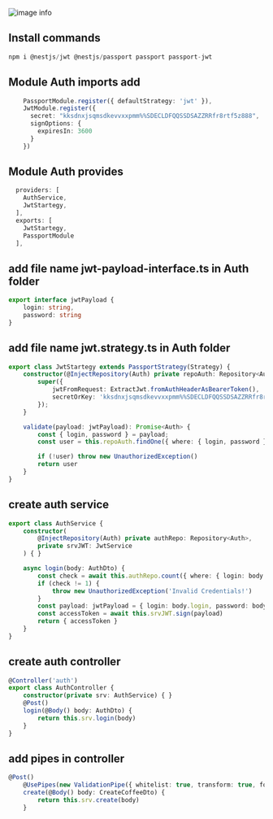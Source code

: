 ![image info](https://miro.medium.com/max/879/1*zjbQKzeIt3UM1ezHkDvHNw.png)

## Install commands
```ts
npm i @nestjs/jwt @nestjs/passport passport passport-jwt
```
## Module Auth imports add
```ts
    PassportModule.register({ defaultStrategy: 'jwt' }),
    JwtModule.register({
      secret: "kksdnxjsqmsdkevvxxpmm%%SDECLDFQQSSDSAZZRRfr8rtf5z888",
      signOptions: {
        expiresIn: 3600
      }
    })
```

## Module Auth provides
```ts
  providers: [
    AuthService,
    JwtStartegy,
  ],
  exports: [
    JwtStartegy,
    PassportModule
  ],
```

## add file name jwt-payload-interface.ts in Auth folder
```ts
export interface jwtPayload {
    login: string,
    password: string
}
```

## add file name jwt.strategy.ts in Auth folder
```ts
export class JwtStartegy extends PassportStrategy(Strategy) {
    constructor(@InjectRepository(Auth) private repoAuth: Repository<Auth>) {
        super({
            jwtFromRequest: ExtractJwt.fromAuthHeaderAsBearerToken(),
            secretOrKey: 'kksdnxjsqmsdkevvxxpmm%%SDECLDFQQSSDSAZZRRfr8rtf5z888'
        });
    }

    validate(payload: jwtPayload): Promise<Auth> {
        const { login, password } = payload;
        const user = this.repoAuth.findOne({ where: { login, password } })

        if (!user) throw new UnauthorizedException()
        return user
    }
} 
```

## create auth service

```ts
export class AuthService {
    constructor(
        @InjectRepository(Auth) private authRepo: Repository<Auth>,
        private srvJWT: JwtService
    ) { }

    async login(body: AuthDto) {
        const check = await this.authRepo.count({ where: { login: body.login, password: body.password } });
        if (check != 1) {
            throw new UnauthorizedException('Invalid Credentials!')
        }
        const payload: jwtPayload = { login: body.login, password: body.password }
        const accessToken = await this.srvJWT.sign(payload)
        return { accessToken }
    }
}
```

## create auth controller
```ts
@Controller('auth')
export class AuthController {
    constructor(private srv: AuthService) { }
    @Post()
    login(@Body() body: AuthDto) {
        return this.srv.login(body)
    }
}
```

## add pipes in controller
```ts
@Post()
    @UsePipes(new ValidationPipe({ whitelist: true, transform: true, forbidNonWhitelisted: false }))
    create(@Body() body: CreateCoffeeDto) {
        return this.srv.create(body)
    }
```
